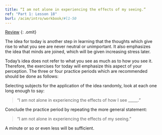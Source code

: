 ```yaml
---
title: “I am not alone in experiencing the effects of my seeing.”
ref: "Part 1: Lesson 18"
burl: /acim/intro/workbook/#l1-50
---
```


<a class="hide-review" href="/acim/workbook/l054/#l018">Review</a>
{: .omit}

The idea for today is another step in learning that the thoughts which
give rise to what you see are never neutral or unimportant. It also
emphasizes the idea that minds are joined, which will be given
increasing stress later.

Today’s idea does not refer to what you see as much as to how you see
it. Therefore, the exercises for today will emphasize this aspect of
your perception. The three or four practice periods which are
recommended should be done as follows:

Selecting subjects for the application of the idea randomly, look at
each one long enough to say:

> “I am not alone in experiencing the effects of how I see
> \_\_\_\_\_.”

Conclude the practice period by repeating the more general statement:

> “I am not alone in experiencing the effects of my seeing.”

A minute or so or even less will be sufficient.

